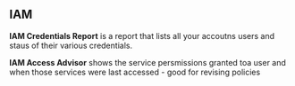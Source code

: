 IAM
---

**IAM Credentials Report** is a report that lists all your accoutns users and staus of their various credentials.

**IAM Access Advisor** shows the service persmissions granted toa  user and when those services were last accessed - good for revising policies

